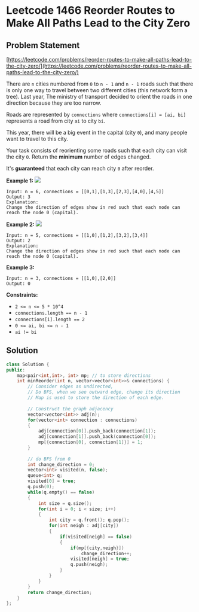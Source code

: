 # Leetcode 1466 Reorder Routes to Make All Paths Lead to the City Zero

## Problem Statement

[https://leetcode.com/problems/reorder-routes-to-make-all-paths-lead-to-the-city-zero/](https://leetcode.com/problems/reorder-routes-to-make-all-paths-lead-to-the-city-zero/)

There are `n` cities numbered from `0` to `n - 1` and `n - 1` roads such that there is only one way to travel between two different cities \(this network form a tree\). Last year, The ministry of transport decided to orient the roads in one direction because they are too narrow.

Roads are represented by `connections` where `connections[i] = [ai, bi]` represents a road from city `ai` to city `bi`.

This year, there will be a big event in the capital \(city `0`\), and many people want to travel to this city.

Your task consists of reorienting some roads such that each city can visit the city `0`. Return the **minimum** number of edges changed.

It's **guaranteed** that each city can reach city `0` after reorder.

**Example 1:** ![](https://assets.leetcode.com/uploads/2020/05/13/sample_1_1819.png)

```text
Input: n = 6, connections = [[0,1],[1,3],[2,3],[4,0],[4,5]]
Output: 3
Explanation: 
Change the direction of edges show in red such that each node can reach the node 0 (capital).
```

**Example 2:** ![](https://assets.leetcode.com/uploads/2020/05/13/sample_2_1819.png)

```text
Input: n = 5, connections = [[1,0],[1,2],[3,2],[3,4]]
Output: 2
Explanation: 
Change the direction of edges show in red such that each node can reach the node 0 (capital).
```

**Example 3:**

```text
Input: n = 3, connections = [[1,0],[2,0]]
Output: 0
```

**Constraints:**

* `2 <= n <= 5 * 10^4`
* `connections.length == n - 1`
* `connections[i].length == 2`
* `0 <= ai, bi <= n - 1`
* `ai != bi`

## Solution

```cpp
class Solution {
public:
    map<pair<int,int>, int> mp; // to store directions
    int minReorder(int n, vector<vector<int>>& connections) {
        // Consider edges as undirected, 
        // Do BFS, when we see outward edge, change its direction
        // Map is used to store the direction of each edge.
        
        // Construct the graph adjacency
        vector<vector<int>> adj(n);
        for(vector<int> connection : connections)
        {
            adj[connection[0]].push_back(connection[1]);
            adj[connection[1]].push_back(connection[0]);
            mp[{connection[0], connection[1]}] = 1;
        }
        
        // do BFS from 0
        int change_direction = 0;
        vector<int> visited(n, false);
        queue<int> q;
        visited[0] = true;
        q.push(0);
        while(q.empty() == false)
        {
            int size = q.size();
            for(int i = 0; i < size; i++)
            {
                int city = q.front(); q.pop();
                for(int neigh : adj[city])
                {
                    if(visited[neigh] == false)
                    {
                        if(mp[{city,neigh}])
                            change_direction++;
                        visited[neigh] = true;
                        q.push(neigh);
                    }
                }
            }
        }
        return change_direction;
    }
};
```

